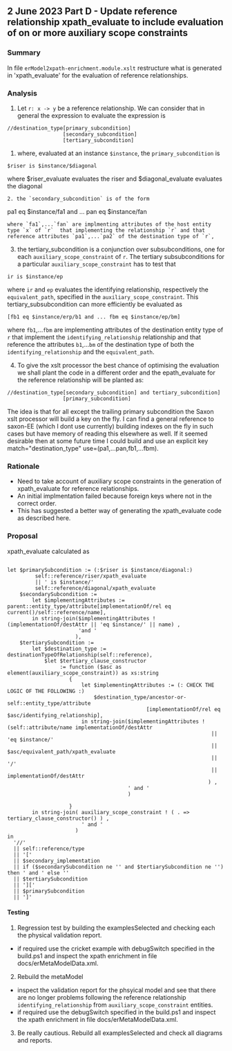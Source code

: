 

## 2 June 2023 Part D - Update reference relationship xpath_evaluate to include evaluation of on or more auxiliary scope constraints

### Summary
In file `erModel2xpath-enrichment.module.xslt` restructure what is generated in 'xpath_evaluate' for the evaluation of reference relationships.

### Analysis
1. Let `r: x -> y` be a reference relationship. We can consider that in general the expression to evaluate the expression is
```
//destination_type[primary_subcondition]
                  [secondary_subcondition]
                  [tertiary_subcondition]
```
1. where, evaluated at an instance `$instance`, the `primary_subcondition` is 
```
$riser is $instance/$diagonal
```
where $riser_evaluate evaluates the riser and $diagonal_evaluate evaluates the diagonal
```
2. the `secondary_subcondition` is of the form
```
pa1 eq $instance/fa1 and ... pan eq $instance/fan
```
where `fa1`,...`fan` are implmenting attributes of the host entity type `x` of `r`  that implementing the relationship `r` and that reference attributes `pa1`,...`pa2` of the destination type of `r`,
```
3. the tertiary_subcondition is a conjunction over subsubconditions, one for each `auxiliary_scope_constraint` of `r`.
The tertiary subsubconditions for a particular `auxiliary_scope_constraint` has to test that
```
ir is $instance/ep
```
where `ir` and  `ep` evaluates the identifying relationship, respectively the `equivalent_path`, specified in the `auxiliary_scope_constraint`. This tertiary_subsubcondition can more efficiently be evaluated as
```
[fb1 eq $instance/erp/b1 and ... fbm eq $instance/ep/bm]
```
where `fb1`,...`fbm` are implementing attributes of the destination entity type of `r`  that implement the `identifying_relationship` relationship and that reference the attributes `b1`,...`bm` of the destination type of both the `identifying_relationship` and the `equivalent_path`.


4. To give the xslt processor the best chance of optimising the evaluation we shall plant the code in a different order and the epath_evaluate for the reference relationship will be planted as:
```
//destination_type[secondary_subcondition] and tertiary_subcondition]
                  [primary_subcondition]
```
The idea is that for all except the trailing primary subcondition the Saxon xslt processor will build a key on the fly.  I can find a general reference to saxon-EE (which I dont use currently) building indexes on the fly in such cases but have memory of reading this elsewhere as well.  If it seemed desirable then at some future time I could build and use an explicit key match="destination_type" use=(pa1,...pan,fb1,...fbm).

### Rationale
- Need to take account of auxiliary scope constraints in the generation of xpath_evaluate for reference relationships.
- An initial implmentation failed because foreign keys where not in the correct order.
- This has suggested a better way of generating the xpath_evaluate code as described here.

### Proposal

xpath_evaluate calculated as

```

let $primarySubcondition := (:$riser is $instance/diagonal:)
         self::reference/riser/xpath_evaluate
         || ' is $instance/'
         self::reference/diagonal/xpath_evaluate
    $secondarySubcondition := 
		let $implementingAttributes := parent::entity_type/attribute[implementationOf/rel eq current()/self::reference/name],
	    in string-join($implementingAttributes ! (implementationOf/destAttr || 'eq $instance/' || name) ,
	                   'and ' 
	                  ),
    $tertiarySubcondition :=
	    let $destination_type := destinationTypeOfRelationship(self::reference),
	        $let $tertiary_clause_constructor
	             := function ($asc as element(auxiliary_scope_constraint)) as xs:string
	                {
	                  	let $implementingAttributes := (: CHECK THE LOGIC OF THE FOLLOWING :)
	                        $destination_type/ancestor-or-self::entity_type/attribute
	                  	                     [implementationOf/rel eq $asc/identifying_relationship],
	                  	in string-join($implementingAttributes ! (self::attribute/name implementationOf/destAttr 
	                  										      || 'eq $instance/'
	                  	                                          ||  $asc/equivalent_path/xpath_evaluate
	                  	                                          || '/' 
	                  	                                          || implementationOf/destAttr
	                  	                                         ) ,
	                                   ' and ' 
	                                   )

	                }
	    in string-join( auxiliary_scope_constraint ! ( . => tertiary_clause_constructor() ) ,
	    	            ' and '
	    	          )
in 
  '//'
  || self::reference/type
  || '['
  || $secondary_implementation
  || if ($secondarySubcondition ne '' and $tertiarySubcondition ne '') then ' and ' else ''
  || $tertiarySubcondition
  || ']['
  || $primarySubcondition 
  || ']'

``` 


#### Testing
1. Regression test by building the examplesSelected and checking each the physical validation report.
- if required use the cricket example with debugSwitch specified in the build.ps1 and inspect the xpath enrichment in file docs/erMetaModelData.xml.
2. Rebuild the metaModel
- inspect the validation report for the phsyical model and see that there are no longer problems following the reference relationship
`identifying_relationship` from `auxiliary_scope_constraint` entities.
- if required use the debugSwitch specified in the build.ps1 and inspect the xpath enrichment in file docs/erMetaModelData.xml.
3. Be really cautious. Rebuild all examplesSelected and check all diagrams and reports.